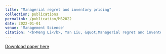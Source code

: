 ```yaml
---
title: "Managerial regret and inventory pricing"
collection: publications
permalink: /publication/MS2022
date: 2022-01-01
venue: 'Management Science'
citation: '<b>Meng Li</b>, Yan Liu, &quot;Managerial regret and inventory pricing.&quot; <i>Management Science</i>, 2022, forthcoming.'
---
```

<!--<b>Abstract: </b>In this paper, we study a regretful seller’s problem of selling a fixed number of goods over a finite and known time horizon. The seller engages in counterfactual thinking to compare her selected price with other forgone alternatives. If a forgone alternative (ex post) generates a better outcome than the selected one, the seller experiences regret. We characterize the pricing decision of a regretful seller and find that, although regret leads the seller to set a price that is lower than that set by an unbiased seller, the regretful seller employs decision policies whose structure is similar to those of the unbiased seller: the price decreases with the remaining inventory and increases with the time-to-go. Interestingly, we find that the seller who has a greater number of goods does not necessarily receive greater revenue.-->

[Download paper here](https://papers.ssrn.com/sol3/papers.cfm?abstract_id=3726966)
